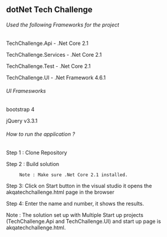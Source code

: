 ## dotNet Tech Challenge

###### Used the following Frameworks for the project

TechChallenge.Api -  .Net Core 2.1

TechChallenge.Services -  .Net Core 2.1

TechChallenge.Test  - .Net Core 2.1

TechChallenge.UI - .Net Framework 4.6.1


###### UI Framesworks 

bootstrap 4

jQuery v3.3.1 

###### How to run the application ?

Step 1 : Clone Repository

Step 2 : Build solution 

         Note : Make sure .Net Core 2.1 installed.
         
Step 3: Click on Start button in the visual studio it opens the akqatechchallenge.html page in the browser 

Step 4: Enter the name and number, it shows the results.

Note : The solution set up with Multiple Start up projects (TechChallenge.Api and TechChallenge.UI) and start up page is akqatechchallenge.html.


